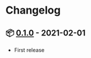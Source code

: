 # Changelog

## 📦 [0.1.0](https://pypi.org/project/datasette-mailto-links/0.1.0/) - 2021-02-01

* First release
